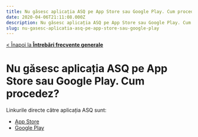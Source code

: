 ```yaml
---
title: Nu găsesc aplicația ASQ pe App Store sau Google Play. Cum procedez
date: 2020-04-06T21:11:08.000Z
description: Nu găsesc aplicația ASQ pe App Store sau Google Play. Cum procedez
slug: nu-gasesc-aplicatia-asq-pe-app-store-sau-google-play
---
```


[< Înapoi la **Întrebări frecvente generale**](/intrebari-frecvente-generale/)

# Nu găsesc aplicația ASQ pe App Store sau Google Play. Cum procedez?

Linkurile directe către aplicația ASQ sunt:

- [App Store](https://apps.apple.com/us/app/asq/id6737578389)
- [Google Play](https://play.google.com/store/apps/details?id=ro.asq)

